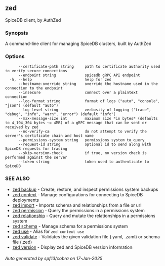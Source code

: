 ## zed

SpiceDB client, by AuthZed

### Synopsis

A command-line client for managing SpiceDB clusters, built by AuthZed

### Options

```
      --certificate-path string     path to certificate authority used to verify secure connections
      --endpoint string             spicedb gRPC API endpoint
  -h, --help                        help for zed
      --hostname-override string    override the hostname used in the connection to the endpoint
      --insecure                    connect over a plaintext connection
      --log-format string           format of logs ("auto", "console", "json") (default "auto")
      --log-level string            verbosity of logging ("trace", "debug", "info", "warn", "error") (default "info")
      --max-message-size int        maximum size *in bytes* (defaults to 4_194_304 bytes ~= 4MB) of a gRPC message that can be sent or received by zed
      --no-verify-ca                do not attempt to verify the server's certificate chain and host name
      --permissions-system string   permissions system to query
      --request-id string           optional id to send along with SpiceDB requests for tracing
      --skip-version-check          if true, no version check is performed against the server
      --token string                token used to authenticate to SpiceDB
```

### SEE ALSO

* [zed backup](zed_backup.md)	 - Create, restore, and inspect permissions system backups
* [zed context](zed_context.md)	 - Manage configurations for connecting to SpiceDB deployments
* [zed import](zed_import.md)	 - Imports schema and relationships from a file or url
* [zed permission](zed_permission.md)	 - Query the permissions in a permissions system
* [zed relationship](zed_relationship.md)	 - Query and mutate the relationships in a permissions system
* [zed schema](zed_schema.md)	 - Manage schema for a permissions system
* [zed use](zed_use.md)	 - Alias for `zed context use`
* [zed validate](zed_validate.md)	 - Validates the given validation file (.yaml, .zaml) or schema file (.zed)
* [zed version](zed_version.md)	 - Display zed and SpiceDB version information

###### Auto generated by spf13/cobra on 17-Jan-2025
